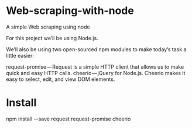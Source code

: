 # Web-scraping-with-node
A simple Web scraping using node

For this project we’ll be using Node.js.

We’ll also be using two open-sourced npm modules to make today’s task a little easier:

request-promise — Request is a simple HTTP client that allows us to make quick and easy HTTP calls.
cheerio — jQuery for Node.js. Cheerio makes it easy to select, edit, and view DOM elements.

# Install
npm install --save request request-promise cheerio
